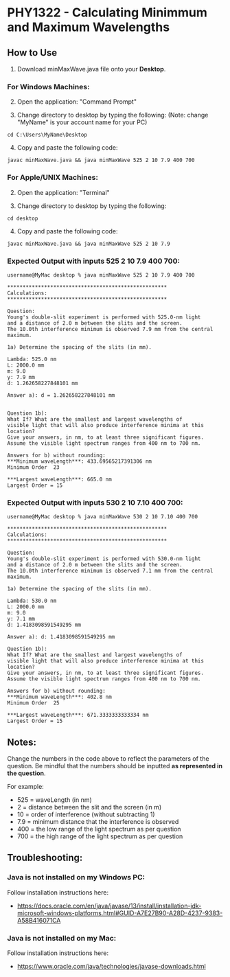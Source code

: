 # PHY1322 - Calculating Minimmum and Maximum Wavelengths

 ## How to Use

 1) Download minMaxWave.java file onto your **Desktop**.

 ### For Windows Machines:

 2) Open the application: "Command Prompt"

 3) Change directory to desktop by typing the following:
 (Note: change "MyName" is your account name for your PC)

 ```
 cd C:\Users\MyName\Desktop
 ```

 4) Copy and paste the following code:

 ```
 javac minMaxWave.java && java minMaxWave 525 2 10 7.9 400 700
 ```

 ### For Apple/UNIX Machines:

 2) Open the application: "Terminal"

 3) Change directory to desktop by typing the following:

 ```
 cd desktop
 ```

 4) Copy and paste the following code:

 ```
 javac minMaxWave.java && java minMaxWave 525 2 10 7.9
 ```

 ### Expected Output with inputs 525 2 10 7.9 400 700:
 ```
 username@MyMac desktop % java minMaxWave 525 2 10 7.9 400 700

 ****************************************************
 Calculations:
 ****************************************************

 Question: 
 Young's double-slit experiment is performed with 525.0-nm light
 and a distance of 2.0 m between the slits and the screen.
 The 10.0th interference minimum is observed 7.9 mm from the central maximum.
 
 1a) Determine the spacing of the slits (in mm).

 Lambda: 525.0 nm
 L: 2000.0 mm
 m: 9.0
 y: 7.9 mm
 d: 1.262658227848101 mm

 Answer a): d = 1.262658227848101 mm


 Question 1b): 
 What If? What are the smallest and largest wavelengths of
 visible light that will also produce interference minima at this location?
 Give your answers, in nm, to at least three significant figures.
 Assume the visible light spectrum ranges from 400 nm to 700 nm.

 Answers for b) without rounding: 
 ***Minimum waveLength***: 433.69565217391306 nm
 Minimum Order  23

 ***Largest waveLength***: 665.0 nm
 Largest Order = 15
 ```
 ### Expected Output with inputs 530 2 10 7.10 400 700:
 ```
 username@MyMac desktop % java minMaxWave 530 2 10 7.10 400 700

 ****************************************************
 Calculations:
 ****************************************************

 Question: 
 Young's double-slit experiment is performed with 530.0-nm light
 and a distance of 2.0 m between the slits and the screen.
 The 10.0th interference minimum is observed 7.1 mm from the central maximum.
 
 1a) Determine the spacing of the slits (in mm).

 Lambda: 530.0 nm
 L: 2000.0 mm
 m: 9.0
 y: 7.1 mm
 d: 1.4183098591549295 mm

 Answer a): d: 1.4183098591549295 mm

 Question 1b): 
 What If? What are the smallest and largest wavelengths of
 visible light that will also produce interference minima at this location?
 Give your answers, in nm, to at least three significant figures.
 Assume the visible light spectrum ranges from 400 nm to 700 nm.

 Answers for b) without rounding: 
 ***Minimum waveLength***: 402.8 nm
 Minimum Order  25

 ***Largest waveLength***: 671.3333333333334 nm
 Largest Order = 15

 ```


 ## Notes:

 Change the numbers in the code above to reflect the parameters of the question.
 Be mindful that the numbers should be inputted **as represented in the question**.

 For example:
 * 525 = waveLength (in nm)
 * 2 = distance between the slit and the screen (in m)
 * 10 = order of interference (without subtracting 1)
 * 7.9 = minimum distance that the interference is observed
 * 400 = the low range of the light spectrum as per question
 * 700 = the high range of the light spectrum as per question

 ## Troubleshooting:
 ### Java is not installed on my Windows PC:
 Follow installation instructions here:
 * https://docs.oracle.com/en/java/javase/13/install/installation-jdk-microsoft-windows-platforms.html#GUID-A7E27B90-A28D-4237-9383-A58B416071CA

 ### Java is not installed on my Mac:
 Follow installation instructions here:
 * https://www.oracle.com/java/technologies/javase-downloads.html
